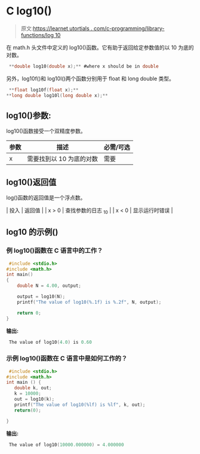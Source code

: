 # C log10()

> 原文:[https://learnet utortials . com/c-programming/library-functions/log 10](https://learnetutorials.com/c-programming/library-functions/log10)

在 math.h 头文件中定义的 log10()函数。它有助于返回给定参数值的以 10 为底的对数。

```c
 **double log10(double x);** #where x should be in double 

```

另外，log10f()和 log10l()两个函数分别用于 float 和 long double 类型。

```c
 **float log10f(float x);** 
**long double log10l(long double x);** 

```

## log10()参数:

log10()函数接受一个双精度参数。

| 参数 | 描述 | 必需/可选 |
| --- | --- | --- |
| x | 需要找到以 10 为底的对数 | 需要 |

## log10()返回值

log()函数的返回值是一个浮点数。

| 投入 | 返回值 |
| x > 0 | 查找参数的日志 <sub>10</sub> |
| x < 0 | 显示运行时错误 |

## log10 的示例()

### 例 log10()函数在 C 语言中的工作？

```c
 #include <stdio.h>
#include <math.h>
int main()
{
    double N = 4.00, output;

    output = log10(N);
    printf("The value of log10(%.1f) is %.2f", N, output);

    return 0;
} 

```

**输出:**

```c
 The value of log10(4.0) is 0.60 
```

### 示例 log10()函数在 C 语言中是如何工作的？

```c
 #include <stdio.h>
#include <math.h>
int main () {
   double k, out;
   k = 10000;
   out = log10(k);
   printf("The value of log10(%lf) is %lf", k, out);
   return(0);

} 

```

**输出:**

```c
 The value of log10(10000.000000) = 4.000000 
```